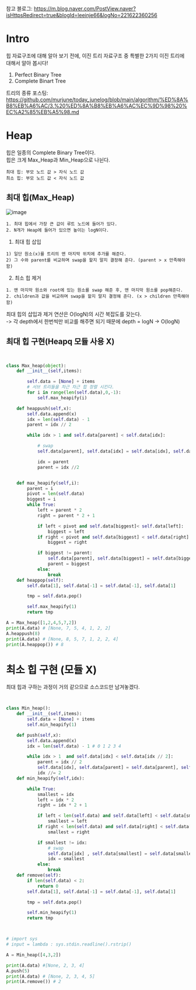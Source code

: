참고 블로그: https://m.blog.naver.com/PostView.naver?isHttpsRedirect=true&blogId=leeinje66&logNo=221622360256
# Intro
힙 자료구조에 대해 알아 보기 전에, 이진 트리 자료구조 중 특별한 2가지 이진 트리에 대해서 알아 봅시다!

1. Perfect Binary Tree 
2. Complete Binart Tree 

트리의 종류 포스팅: https://github.com/murjune/today_junelog/blob/main/algorithm/%ED%8A%B8%EB%A6%AC/3.%20%ED%8A%B8%EB%A6%AC%EC%9D%98%20%EC%A2%85%EB%A5%98.md 

# Heap

힙은 일종의 Complete Binary Tree이다.  
힙은 크게 Max_Heap과 Min_Heap으로 나뉜다.
```
최대 힙: 부모 노드 값 > 자식 노드 값
최소 힙: 부모 노드 값 < 자식 노드 값
```

## 최대 힙(Max_Heap)
![image](https://user-images.githubusercontent.com/87055456/147342706-a5dfa39d-2e23-4d6a-ba56-b4e80e1aa1fd.png)

```
1. 최대 힙에서 가장 큰 값이 루트 노드에 들어가 있다.
2. N개가 Heap에 들어가 있으면 높이는 logN이다.
```
1. 최대 힙 삽입
```
1) 일단 원소(x)를 트리의 맨 마지막 위치에 추가를 해준다.  
2) 그 수와 parent를 비교하며 swap을 할지 말지 결정해 준다. (parent > x 만족해야함)
```
2. 최소 힙 제거
```
1. 맨 마지막 원소와 root에 있는 원소를 swap 해준 후, 맨 마지막 원소를 pop해준다.
2. children과 값을 비교하며 swap을 할지 말지 결정해 준다. (x > children 만족해야함)
```  

최대 힙의 삽입과 제거 연산은 O(logN)의 시간 복잡도를 갖는다.  
  -> 각 depth에서 한번씩만 비교를 해주면 되기 때문에 depth = logN -> O(logN)

## 최대 힙 구현(Heapq 모듈 사용 X)  

``` python


class Max_heap(object):
    def __init__(self,items):

        self.data = [None] + items
        # 서브 트리들을 차근 차근 힙 정렬 시킨다.
        for i in range(len(self.data),0,-1):
            self.max_heapify(i)

    def heappush(self,x):
        self.data.append(x)
        idx = len(self.data) - 1
        parent = idx // 2

        while idx > 1 and self.data[parent] < self.data[idx]:

            # swap
            self.data[parent], self.data[idx] = self.data[idx], self.data[parent]

            idx = parent
            parent = idx //2


    def max_heapify(self,i):
        parent = i
        pivot = len(self.data)
        biggest = i
        while True:
            left = parent * 2
            right = parent * 2 + 1

            if left < pivot and self.data[biggest]< self.data[left]:
                biggest = left
            if right < pivot and self.data[biggest] < self.data[right]:
                biggest = right

            if biggest != parent:
                self.data[parent], self.data[biggest] = self.data[biggest], self.data[parent]
                parent = biggest
            else:
                break
    def heappop(self):
        self.data[1], self.data[-1] = self.data[-1], self.data[1]

        tmp = self.data.pop()

        self.max_heapify(1)
        return tmp

A = Max_heap([1,2,4,5,7,2])
print(A.data) # [None, 7, 5, 4, 1, 2, 2]
A.heappush(8)
print(A.data) # [None, 8, 5, 7, 1, 2, 2, 4]
print(A.heappop()) # 8

```

# 최소 힙 구현 (모듈 X)

최대 힙과 구하는 과정이 거의 같으므로 소스코드만 남겨놓겠다.
``` python


class Min_heap():
    def __init__(self,items):
        self.data = [None] + items
        self.min_heapify(1)

    def push(self,x):
        self.data.append(x)
        idx = len(self.data) - 1 # 0 1 2 3 4

        while idx > 1  and self.data[idx] < self.data[idx // 2]:
            parent = idx // 2
            self.data[idx], self.data[parent] = self.data[parent], self.data[idx]
            idx //= 2
    def min_heapify(self,idx):

        while True:
            smallest = idx
            left = idx * 2
            right = idx * 2 + 1

            if left < len(self.data) and self.data[left] < self.data[smallest]:
                smallest = left
            if right < len(self.data) and self.data[right] < self.data[smallest]:
                smallest = right

            if smallest != idx:
                # swap
                self.data[idx] , self.data[smallest] = self.data[smallest], self.data[idx]
                idx = smallest
            else:
                break
    def remove(self):
        if len(self.data) < 2:
            return 0
        self.data[1], self.data[-1] = self.data[-1], self.data[1]

        tmp = self.data.pop()

        self.min_heapify(1)
        return tmp



# import sys
# input = lambda : sys.stdin.readline().rstrip()

A = Min_heap([4,3,2])

print(A.data) #[None, 2, 3, 4]
A.push(5)
print(A.data) # [None, 2, 3, 4, 5]
print(A.remove()) # 2
```
